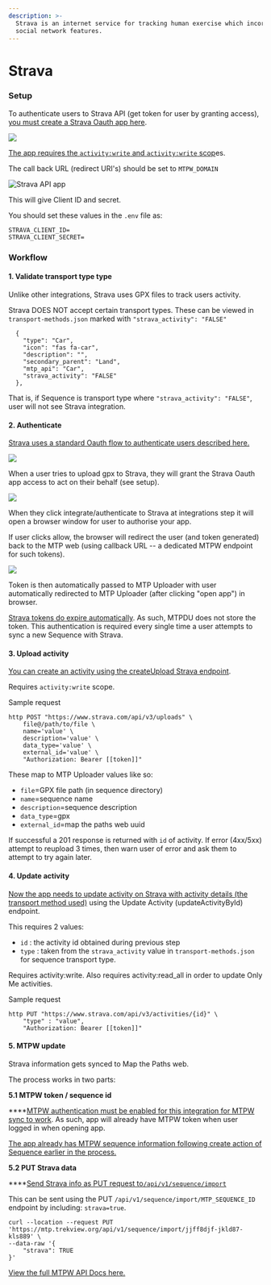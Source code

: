 ```yaml
---
description: >-
  Strava is an internet service for tracking human exercise which incorporates
  social network features.
---
```


# Strava

### **Setup**

To authenticate users to Strava API \(get token for user by granting access\), [you must create a Strava Oauth app here](https://www.strava.com/settings/api).

![](../../../.gitbook/assets/563741c2-e0df-4791-b402-784851a6f21e.png)

[The app requires the `activity:write` and `activity:write` scop](http://developers.strava.com/docs/authentication/#requestingaccess)es.

The call back URL \(redirect URI's\) should be set to `MTPW_DOMAIN`

![Strava API app](../../../.gitbook/assets/a56df6a7-491d-48bd-88de-ad8f828dc5a5.png)

This will give Client ID and secret.

You should set these values in the `.env` file as:

```text
STRAVA_CLIENT_ID=
STRAVA_CLIENT_SECRET=
```

### Workflow

#### 1. Validate transport type type

Unlike other integrations, Strava uses GPX files to track users activity.

Strava DOES NOT accept certain transport types. These can be viewed in `transport-methods.json` marked with `"strava_activity": "FALSE"`

```text
  {
    "type": "Car",
    "icon": "fas fa-car",
    "description": "",
    "secondary_parent": "Land",
    "mtp_api": "Car",
    "strava_activity": "FALSE"
  },
```

That is, if Sequence is transport type where `"strava_activity": "FALSE"`, user will not see Strava integration.

#### 2. Authenticate

[Strava uses a standard Oauth flow to authenticate users described here.](https://developers.strava.com/docs/authentication/#oauthoverview)

![](../../../.gitbook/assets/explorer-map-the-paths-v2-ui-1-.jpg)

When a user tries to upload gpx to Strava, they will grant the Strava Oauth app access to act on their behalf \(see setup\).

![](../../../.gitbook/assets/5893f5c8-7679-4f4f-af89-dda5c2ad1c40.png)

When they click integrate/authenticate to Strava at integrations step it will open a browser window for user to authorise your app.

If user clicks allow, the browser will redirect the user \(and token generated\) back to the MTP web \(using callback URL -- a dedicated MTPW endpoint for such tokens\).

![](../../../.gitbook/assets/untitled%20%281%29.png)

Token is then automatically passed to MTP Uploader with user automatically redirected to MTP Uploader \(after clicking "open app"\) in browser.

[Strava tokens do expire automatically](https://developers.strava.com/docs/authentication/). As such, MTPDU does not store the token. This authentication is required every single time a user attempts to sync a new Sequence with Strava.

#### 3. Upload activity

[You can create an activity using the createUpload Strava endpoint](http://developers.strava.com/docs/reference/#api-Uploads-createUpload).

Requires `activity:write` scope.

Sample request

```text
http POST "https://www.strava.com/api/v3/uploads" \
    file@/path/to/file \
    name='value' \
    description='value' \
    data_type='value' \
    external_id='value' \
    "Authorization: Bearer [[token]]"
```

These map to MTP Uploader values like so:

* `file`=GPX file path \(in sequence directory\)
* `name`=sequence name
* `description`=sequence description
* `data_type`=gpx
* `external_id`=map the paths web uuid

If successful a 201 response is returned with `id` of activity. If error \(4xx/5xx\) attempt to reupload 3 times, then warn user of error and ask them to attempt to try again later.

#### 4. Update activity

[Now the app needs to update activity on Strava with activity details \(the transport method used\)](http://developers.strava.com/docs/reference/#api-Activities-updateActivityById) using the Update Activity \(updateActivityById\) endpoint.

This requires 2 values:

* `id` : the activity id obtained during previous step
* `type` : taken from the `strava_activity` value in `transport-methods.json` for sequence transport type.

Requires activity:write. Also requires activity:read\_all in order to update Only Me activities.

Sample request

```text
http PUT "https://www.strava.com/api/v3/activities/{id}" \
    "type" : "value",
    "Authorization: Bearer [[token]]"
```

#### 5. MTPW update

Strava information gets synced to Map the Paths web.

The process works in two parts:

**5.1 MTPW token / sequence id**

\*\*\*\*[MTPW authentication must be enabled for this integration for MTPW sync to work](../../../mtp-web/developer-docs/api.md#authorize). As such, app will already have MTPW token when user logged in when opening app.

[The app already has MTPW sequence information following create action of Sequence earlier in the process. ](map-the-paths-web.md)

**5.2 PUT Strava data**

\*\*\*\*[Send Strava info as PUT request to`/api/v1/sequence/import`](../../../mtp-web/developer-docs/api.md#create-sequence)

This can be sent using the PUT `/api/v1/sequence/import/MTP_SEQUENCE_ID` endpoint by including: `strava=true`.

```text
curl --location --request PUT 'https://mtp.trekview.org/api/v1/sequence/import/jjff8djf-jkld87-kls889' \
--data-raw '{
    "strava": TRUE
}'
```

[View the full MTPW API Docs here.](../../../mtp-web/developer-docs/api.md)

